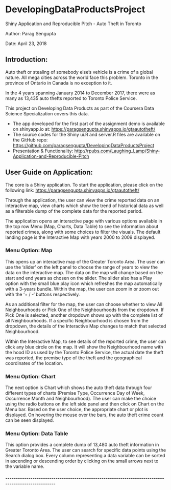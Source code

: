 # DevelopingDataProductsProject
Shiny Application and Reproducible Pitch - Auto Theft in Toronto

  Author: Parag Sengupta
  
  Date: April 23, 2018

## Introduction:

Auto theft or stealing of somebody else’s vehicle is a crime of a global nature. All mega cities across the world face this problem. Toronto in the province of Ontario in Canada is no exception to it.

In the 4 years spanning January 2014 to December 2017, there were as many as 13,435 auto thefts reported to Toronto Police Service.

This project on Developing Data Products as part of the Coursera Data Science Specialization covers this data.

- The app developed for the first part of the assignment demo is available on shinyapp.io at:
https://paragsengupta.shinyapps.io/gtaautotheft/ 
- The source codes for the Shiny ui.R and server.R files are available on the GitHub repo:
https://github.com/paragsengupta/DevelopingDataProductsProject
- Presentation & Functionality:
http://rpubs.com/Laughing_Lamp/Shiny-Application-and-Reproducible-Pitch

## User Guide on Application:

The core is a Shiny application. To start the application, please click on the following link:
https://paragsengupta.shinyapps.io/gtaautotheft/ 

Through the application, the user can view the crime reported data on an interactive map, view charts which show the trend of historical data as well as a filterable dump of the complete data for the reported period.

The application opens an interactive page with various options available in the top row Menu (Map, Charts, Data Table) to see the information about reported crimes, along with some choices to filter the visuals. The default landing page is the Interactive Map with years 2000 to 2009 displayed.

### Menu Option: Map
This opens up an interactive map of the Greater Toronto Area. The user can use the ‘slider’ on the left panel to choose the range of years to view the data on the interactive map. The data on the map will change based on the start and end years as chosen on the slider. The slider also has a Play option with the small blue play icon which refreshes the map automatically with a 3-years bundle. Within the map, the user can zoom in or zoom out with the ‘+ / -‘ buttons respectively. 

As an additional filter for the map, the user can choose whether to view All Neighbourhoods or Pick One of the Neighbourhoods from the dropdown. If Pick One is selected, another dropdown shows up with the complete list of all Neighbourhoods. If a specific Neighbourhood is chosen from the dropdown, the details of the Interactive Map changes to match that selected Neighbourhood.

Within the Interactive Map, to see details of the reported crime, the user can click any blue circle on the map. It will show the Neighbourhood name with the hood ID as used by the Toronto Police Service, the actual date the theft was reported, the premise type of the theft and the geographical coordinates of the location.

### Menu Option: Chart
The next option is Chart which shows the auto theft data through four different types of charts (Premise Type, Occurrence Day of Week, Occurrence Month and Neighbourhood). The user can make the choice using the radio buttons on the left side panel and then click on Chart on the Menu bar. Based on the user choice, the appropriate chart or plot is displayed. On hovering the mouse over the bars, the auto theft crime count can be seen displayed.

### Menu Option: Data Table
This option provides a complete dump of 13,480 auto theft information in Greater Toronto Area. The user can search for specific data points using the Search dialog box. Every column representing a data variable can be sorted in ascending or descending order by clicking on the small arrows next to the variable name.

#### ----------------------------------------------------------------------------------------------------
